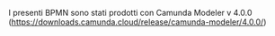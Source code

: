 I presenti BPMN sono stati prodotti con Camunda Modeler v 4.0.0 (https://downloads.camunda.cloud/release/camunda-modeler/4.0.0/)
